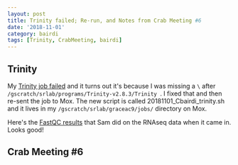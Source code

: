 ```yaml
---
layout: post
title: Trinity failed; Re-run, and Notes from Crab Meeting #6
date: '2018-11-01'
category: bairdi
tags: [Trinity, CrabMeeting, bairdi]
---
```




## Trinity
My [Trinity job failed](https://github.com/RobertsLab/resources/issues/465) and it turns out it's because I was missing a ```\``` after ```/gscratch/srlab/programs/Trinity-v2.8.3/Trinity ```. I fixed that and then re-sent the job to Mox. The new script is called 20181101_Cbairdi_trinity.sh and it lives in my ```/gscratch/srlab/graceac9/jobs/``` directory on Mox.

Here's the [FastQC results](http://gannet.fish.washington.edu/Atumefaciens/20181015_Cbairdi_fastqc/multiqc_report.html) that Sam did on the RNAseq data when it came in. Looks good! 

## Crab Meeting #6

